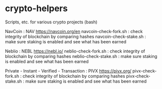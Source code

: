 # crypto-helpers
Scripts, etc. for various crypto projects (bash)

NavCoin : NAV
https://navcoin.org/en
navcoin-check-fork.sh : check integrity of blockchain by comparing hashes
navcoin-check-stake.sh : make sure staking is enabled and see what has been earned

Neblio : NEBL
https://nebl.io/
neblio-check-fork.sh : check integrity of blockchain by comparing hashes
neblio-check-stake.sh : make sure staking is enabled and see what has been earned

Private - Instant - Verified - Transaction : PIVX
https://pivx.org/
pivx-check-fork.sh : check integrity of blockchain by comparing hashes
pivx-check-stake.sh : make sure staking is enabled and see what has been earned
